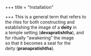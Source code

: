 +++
title = "Installation"

+++
This is a general term that refers to  
the rites for both constructing and  
establishing the image of a **deity** in  
a temple setting (**devapratishtha**), and  
for ritually “awakening” the image  
so that it becomes a seat for the  
deity (**pranapratishtha**).